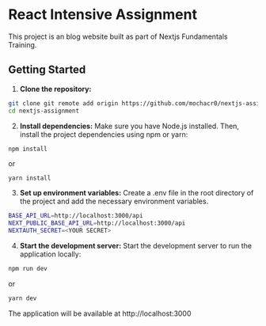 # React Intensive Assignment

This project is an blog website built as part of Nextjs Fundamentals Training.

## Getting Started

1. **Clone the repository:**

```bash
git clone git remote add origin https://github.com/mochacr0/nextjs-assignment.git
cd nextjs-assignment
```

2. **Install dependencies:** Make sure you have Node.js installed. Then, install the project dependencies using npm or yarn:

```bash
npm install
```

or

```base
yarn install
```

3. **Set up environment variables:** Create a .env file in the root directory of the project and add the necessary environment variables.

```bash
BASE_API_URL=http://localhost:3000/api
NEXT_PUBLIC_BASE_API_URL=http://localhost:3000/api
NEXTAUTH_SECRET=<YOUR SECRET>
```

4. **Start the development server:** Start the development server to run the application locally:

```bash
npm run dev
```

or

```bash
yarn dev
```

The application will be available at http://localhost:3000
